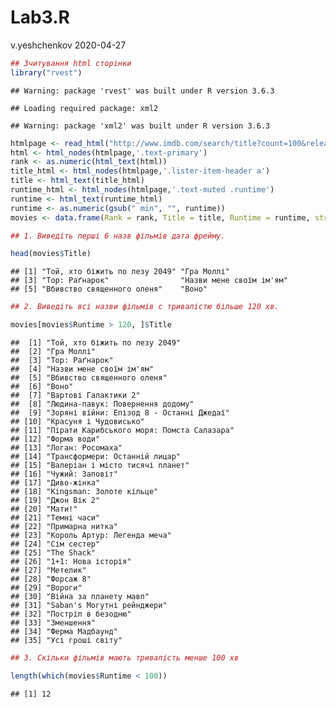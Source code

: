 Lab3.R
================
v.yeshchenkov
2020-04-27

``` r
## Зчитування html сторінки
library("rvest")
```

    ## Warning: package 'rvest' was built under R version 3.6.3

    ## Loading required package: xml2

    ## Warning: package 'xml2' was built under R version 3.6.3

``` r
htmlpage <- read_html("http://www.imdb.com/search/title?count=100&release_date=2017,2017&title_type=feature")
html <- html_nodes(htmlpage,'.text-primary')
rank <- as.numeric(html_text(html))
title_html <- html_nodes(htmlpage,'.lister-item-header a')
title <- html_text(title_html)
runtime_html <- html_nodes(htmlpage,'.text-muted .runtime')
runtime <- html_text(runtime_html)
runtime <- as.numeric(gsub(" min", "", runtime))
movies <- data.frame(Rank = rank, Title = title, Runtime = runtime, stringsAsFactors = FALSE )

## 1. Виведіть перші 6 назв фільмів дата фрейму.

head(movies$Title)
```

    ## [1] "Той, хто біжить по лезу 2049" "Гра Моллі"                   
    ## [3] "Тор: Раґнарок"                "Назви мене своїм ім'ям"      
    ## [5] "Вбивство священного оленя"    "Воно"

``` r
## 2. Виведіть всі назви фільмів с тривалістю більше 120 хв.

movies[movies$Runtime > 120, ]$Title
```

    ##  [1] "Той, хто біжить по лезу 2049"            
    ##  [2] "Гра Моллі"                               
    ##  [3] "Тор: Раґнарок"                           
    ##  [4] "Назви мене своїм ім'ям"                  
    ##  [5] "Вбивство священного оленя"               
    ##  [6] "Воно"                                    
    ##  [7] "Вартові Галактики 2"                     
    ##  [8] "Людина-павук: Повернення додому"         
    ##  [9] "Зоряні війни: Епізод 8 - Останні Джедаї" 
    ## [10] "Красуня і Чудовисько"                    
    ## [11] "Пірати Карибського моря: Помста Салазара"
    ## [12] "Форма води"                              
    ## [13] "Логан: Росомаха"                         
    ## [14] "Трансформери: Останній лицар"            
    ## [15] "Валеріан і місто тисячі планет"          
    ## [16] "Чужий: Заповіт"                          
    ## [17] "Диво-жінка"                              
    ## [18] "Kingsman: Золоте кільце"                 
    ## [19] "Джон Вік 2"                              
    ## [20] "Мати!"                                   
    ## [21] "Темні часи"                              
    ## [22] "Примарна нитка"                          
    ## [23] "Король Артур: Легенда меча"              
    ## [24] "Сім сестер"                              
    ## [25] "The Shack"                               
    ## [26] "1+1: Нова історія"                       
    ## [27] "Метелик"                                 
    ## [28] "Форсаж 8"                                
    ## [29] "Вороги"                                  
    ## [30] "Війна за планету мавп"                   
    ## [31] "Saban's Могутні рейнджери"               
    ## [32] "Постріл в безодню"                       
    ## [33] "Зменшення"                               
    ## [34] "Ферма Мадбаунд"                          
    ## [35] "Усі гроші світу"

``` r
## 3. Скільки фільмів мають тривалість менше 100 хв

length(which(movies$Runtime < 100))
```

    ## [1] 12

